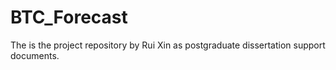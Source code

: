 # BTC_Forecast
The is the project repository by Rui Xin as postgraduate dissertation support documents.
